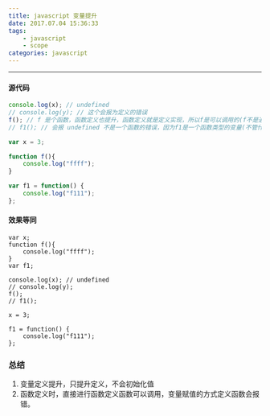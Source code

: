 ```yaml
---
title: javascript 变量提升
date: 2017.07.04 15:36:33
tags:
    - javascript
    - scope
categories: javascript
---
```


-----

<!-- more -->

#### 源代码
``` javascript
console.log(x); // undefined
// console.log(y); // 这个会报为定义的错误
f(); // f 是个函数，函数定义也提升，函数定义就是定义实现，所以f是可以调用的(f不是通过赋值获得的引用)。
// f1(); // 会报 undefined 不是一个函数的错误，因为f1是一个函数类型的变量(不管什么类型他也是个变量)，定义提升了，所以f1的值是undefined

var x = 3;

function f(){
	console.log("ffff");
}

var f1 = function() {
	console.log("f111");	
};
```
#### 效果等同
```
var x;
function f(){
    console.log("ffff");
}
var f1;

console.log(x); // undefined
// console.log(y);
f(); 
// f1();

x = 3;

f1 = function() {
    console.log("f111");    
};
```

### 总结
1. 变量定义提升，只提升定义，不会初始化值
2. 函数定义时，直接进行函数定义函数可以调用，变量赋值的方式定义函数会报错。
